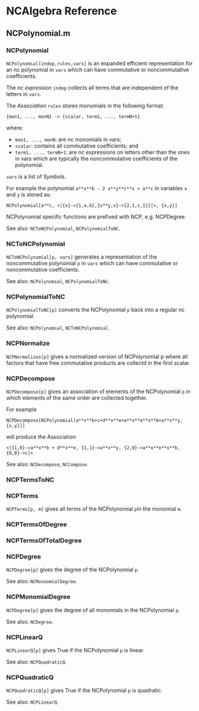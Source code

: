 # NCAlgebra Reference

## NCPolynomial.m

### NCPolynomial 

`NCPolynomial[indep,rules,vars]` is an expanded efficient representation for an nc polynomial in `vars` which can have commutative or noncommutative coefficients.

The *nc expression* `indep` collects all terms that are independent of the letters in `vars`.
    
The *Association* `rules` stores monomials in the following format:

    {mon1, ..., monN} -> {scalar, term1, ..., termN+1}

where:

* `mon1, ..., monN`: are nc monomials in vars;
* `scalar`: contains all commutative coefficients; and 
* `term1, ..., termN+1`: are nc expressions on letters other than
the ones in vars which are typically the noncommutative
coefficients of the polynomial.
 
`vars` is a list of *Symbols*.
 
For example the polynomial
`a**x**b - 2 x**y**c**x + a**c` in variables `x` and `y`
is stored as:

    NCPolynomial[a**c, <|{x}->{1,a,b},{x**y,x}->{2,1,c,1}}|>, {x,y}]
    
NCPolynomial specific functions are prefixed with NCP, e.g. NCPDegree.

See also:
`NCToNCPolynomial`, `NCPolynomialToNC`.

### NCToNCPolynomial

`NCToNCPolynomial[p, vars]` generates a representation of the noncommutative polynomial `p` in `vars` which can have commutative or noncommutative coefficients.

See also:
`NCPolynomial`, `NCPolynomialToNC`.

### NCPolynomialToNC

`NCPolynomialToNC[p]` converts the NCPolynomial `p` back into a regular nc polynomial.

See also:
`NCPolynomial`, `NCToNCPolynomial`.

### NCPNormalize

`NCPNormalizes[p]` gives a normalized version of NCPolynomial p
where all factors that have free commutative products are 
collectd in the first scalar.

### NCPDecompose

`NCPDecompose[p]` gives an association of elements of the
NCPolynomial `p` in which elements of the same order are collected
together.
   
For example

    NCPDecompose[NCPolynomial[a**x**b+c+d**x**e+a**x**e**x**b+a**x**y, {x,y}]]

will produce the Association

    <|{1,0}->a**x**b + d**x**e, {1,1}->a**x**y, {2,0}->a**x**e**x**b, {0,0}->c|>

See also:
`NCDecompose`, `NCCompose`.

### NCPTermsToNC

### NCPTerms

`NCPTerms[p, m]` gives all terms of the NCPolynomial `p`in the monomial `m`.
   
### NCPTermsOfDegree

### NCPTermsOfTotalDegree

### NCPDegree

`NCPDegree[p]` gives the degree of the NCPolynomial `p`.

See also:
`NCMonoomialDegree`.

### NCPMonomialDegree

`NCPDegree[p]` gives the degree of all monomials in the NCPolynomial `p`.

See also:
`NCDegree`.

### NCPLinearQ

`NCPLinearQ[p]` gives True if the NCPolynomial `p` is linear.   

See also:
`NCPQuadraticQ`.

### NCPQuadraticQ

`NCPQuadraticQ[p]` gives True if the NCPolynomial `p` is quadratic.

See also:
`NCPLinearQ`.